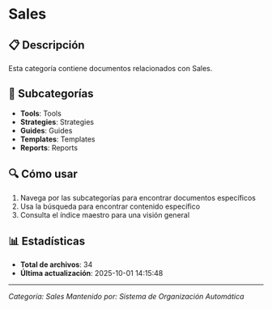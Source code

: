 # Sales

## 📋 Descripción
Esta categoría contiene documentos relacionados con Sales.

## 📁 Subcategorías
- **Tools**: Tools
- **Strategies**: Strategies
- **Guides**: Guides
- **Templates**: Templates
- **Reports**: Reports

## 🔍 Cómo usar
1. Navega por las subcategorías para encontrar documentos específicos
2. Usa la búsqueda para encontrar contenido específico
3. Consulta el índice maestro para una visión general

## 📊 Estadísticas
- **Total de archivos**: 34 
- **Última actualización**: 2025-10-01 14:15:48

---
*Categoría: Sales*
*Mantenido por: Sistema de Organización Automática*
